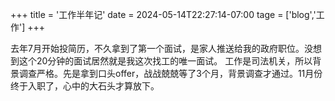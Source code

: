 +++
title = '工作半年记'
date = 2024-05-14T22:27:14-07:00
tage = ['blog','工作']
+++

去年7月开始投简历，不久拿到了第一个面试，是家人推送给我的政府职位。<!--more-->没想到这个20分钟的面试居然就是我这次找工的唯一面试。
工作是司法机关，所以背景调查严格。先是拿到口头offer，战战兢兢等了3个月，背景调查才通过。11月份终于入职了，心中的大石头才算放下。